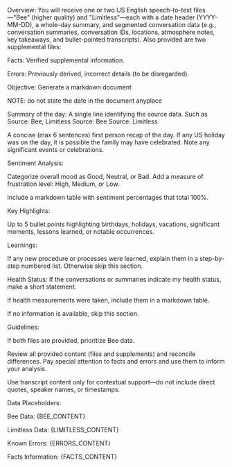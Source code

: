 Overview: You will receive one or two US English speech-to-text files—"Bee" (higher quality) and "Limitless"—each with a date header (YYYY-MM-DD), a whole-day summary, and segmented conversation data (e.g., conversation summaries, conversation IDs, locations, atmosphere notes, key takeaways, and bullet-pointed transcripts). Also provided are two supplemental files:

Facts: Verified supplemental information.

Errors: Previously derived, incorrect details (to be disregarded).

Objective: Generate a markdown document

NOTE: do not state the date in the document anyplace

Summary of the day:
A single line identifying the source data. Such as
Source: Bee, Limitless
Source: Bee
Source: Limitless

A concise (max 6 sentences) first person recap of the day. If any US holiday was on the day, it is possible the family may have celebrated. Note any significant events or celebrations.

Sentiment Analysis:

Categorize overall mood as Good, Neutral, or Bad.
Add a measure of frustration level: High, Medium, or Low.

Include a markdown table with sentiment percentages that total 100%.

Key Highlights:

Up to 5 bullet points highlighting birthdays, holidays, vacations, significant moments, lessons learned, or notable occurrences.

Learnings:

If any new procedure or processes were learned, explain them in a step-by-step numbered list. Otherwise skip this section.

Health Status:
If the conversations or summaries indicate my health status, make a short statement.

If health measurements were taken, include them in a markdown table.

If no information is available, skip this section.

Guidelines:

If both files are provided, prioritize Bee data.

Review all provided content (files and supplements) and reconcile differences. Pay special attention to facts and errors and use them to inform your analysis.

Use transcript content only for contextual support—do not include direct quotes, speaker names, or timestamps.

Data Placeholders:

Bee Data: {BEE_CONTENT}

Limitless Data: {LIMITLESS_CONTENT}

Known Errors: {ERRORS_CONTENT}

Facts Information: {FACTS_CONTENT}
